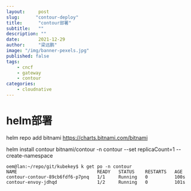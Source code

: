 ```yaml
---
layout:     post 
slug:      "contour-deploy"
title:      "contour部署"
subtitle:   ""
description: ""
date:       2021-12-29
author:     "梁远鹏"
image: "/img/banner-pexels.jpg"
published: false
tags:
    - cncf
    - gateway
    - contour
categories: 
    - cloudnative
---    
```


# helm部署  

helm repo add bitnami https://charts.bitnami.com/bitnami

helm install contour bitnami/contour -n contour --set replicaCount=1 --create-namespace  



```
oem@lan:~/repo/git/kubekey$ k get po -n contour
NAME                              READY   STATUS    RESTARTS   AGE
contour-contour-89cb6fdf6-p7pnq   1/1     Running   0          100s
contour-envoy-jdhqd               1/2     Running   0          101s
```

